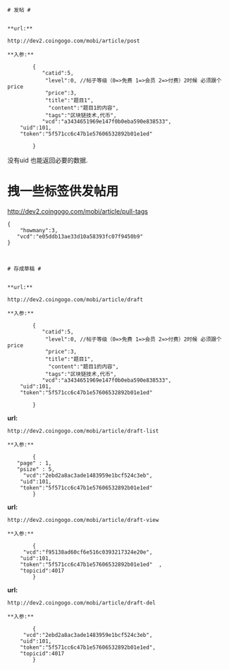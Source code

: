	# 发帖 #
	
	
	**url:**
	
	http://dev2.coingogo.com/mobi/article/post
	
	**入参:**
	
			{
			   "catid":5,
 				"level":0, //帖子等级（0=>免费 1=>会员 2=>付费）2时候 必须跟个price
				"price":3,
			    "title":"题目1",
			     "content":"题目1的内容",
  				"tags":"区块链技术,代币",
		       "vcd":"a3434651969e147f0b0eba590e838533",
		"uid":101,
		"token":"5f571cc6c47b1e57606532892b01e1ed"
		    	
			}
	
	
没有uid 也能返回必要的数据.

# 拽一些标签供发帖用 #

http://dev2.coingogo.com/mobi/article/pull-tags

	{	
		"howmany":3, 
       "vcd":"e05ddb13ae33d10a58393fc07f9450b9"      
	}



	# 存成草稿 #
	
	
	**url:**
	
	http://dev2.coingogo.com/mobi/article/draft
	
	**入参:**
	
			{
			   "catid":5,
 				"level":0, //帖子等级（0=>免费 1=>会员 2=>付费）2时候 必须跟个price
				"price":3,
			    "title":"题目1",
			     "content":"题目1的内容",
  				"tags":"区块链技术,代币",
		       "vcd":"a3434651969e147f0b0eba590e838533",
		"uid":101,
		"token":"5f571cc6c47b1e57606532892b01e1ed"
		    	
			}



**url:**
	
	http://dev2.coingogo.com/mobi/article/draft-list
	
	**入参:**
	
			{	
	   "page" : 1,
	   "psize" : 5,						
		 "vcd":"2ebd2a8ac3ade1483959e1bcf524c3eb",
		"uid":101,
		"token":"5f571cc6c47b1e57606532892b01e1ed"		    	
			}


**url:**
	
	http://dev2.coingogo.com/mobi/article/draft-view
	
	**入参:**
	
			{							
		 "vcd":"f95138ad60cf6e516c0393217324e20e",
		"uid":101,
		"token":"5f571cc6c47b1e57606532892b01e1ed"	,
		"topicid":4017	    	
			}



**url:**
	
	http://dev2.coingogo.com/mobi/article/draft-del
	
	**入参:**
	
			{						
		 "vcd":"2ebd2a8ac3ade1483959e1bcf524c3eb",
		"uid":101,
		"token":"5f571cc6c47b1e57606532892b01e1ed",
		"topicid":4017	    			    	
			}


